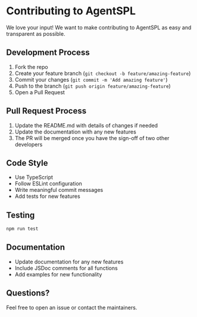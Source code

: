 # Contributing to AgentSPL

We love your input! We want to make contributing to AgentSPL as easy and transparent as possible.

## Development Process

1. Fork the repo
2. Create your feature branch (`git checkout -b feature/amazing-feature`)
3. Commit your changes (`git commit -m 'Add amazing feature'`)
4. Push to the branch (`git push origin feature/amazing-feature`)
5. Open a Pull Request

## Pull Request Process

1. Update the README.md with details of changes if needed
2. Update the documentation with any new features
3. The PR will be merged once you have the sign-off of two other developers

## Code Style

- Use TypeScript
- Follow ESLint configuration
- Write meaningful commit messages
- Add tests for new features

## Testing

```bash
npm run test
```

## Documentation

- Update documentation for any new features
- Include JSDoc comments for all functions
- Add examples for new functionality

## Questions?

Feel free to open an issue or contact the maintainers.